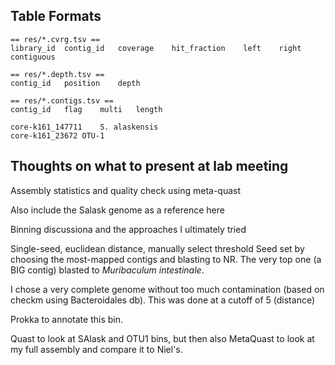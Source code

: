 ## Table Formats ##

```
== res/*.cvrg.tsv ==
library_id	contig_id	coverage	hit_fraction	left	right	contiguous

== res/*.depth.tsv ==
contig_id	position	depth

== res/*.contigs.tsv ==
contig_id	flag	multi	length
```

```
core-k161_147711	S. alaskensis
core-k161_23672	OTU-1
```

## Thoughts on what to present at lab meeting ##

Assembly statistics and quality check using meta-quast

Also include the Salask genome as a reference here

Binning discussiona and the approaches I ultimately tried

Single-seed, euclidean distance, manually select threshold
Seed set by choosing the most-mapped contigs and blasting to NR.
The very top one (a BIG contig) blasted to _Muribaculum intestinale_.

I chose a very complete genome without too much contamination (based on checkm using Bacteroidales db).
This was done at a cutoff of 5 (distance)

Prokka to annotate this bin.

Quast to look at SAlask and OTU1 bins, but then also MetaQuast to look
at my full assembly and compare it to Niel's.
